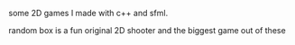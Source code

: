 some 2D games I made with c++ and sfml. 

random box is a fun original 2D shooter and the biggest game out of these
